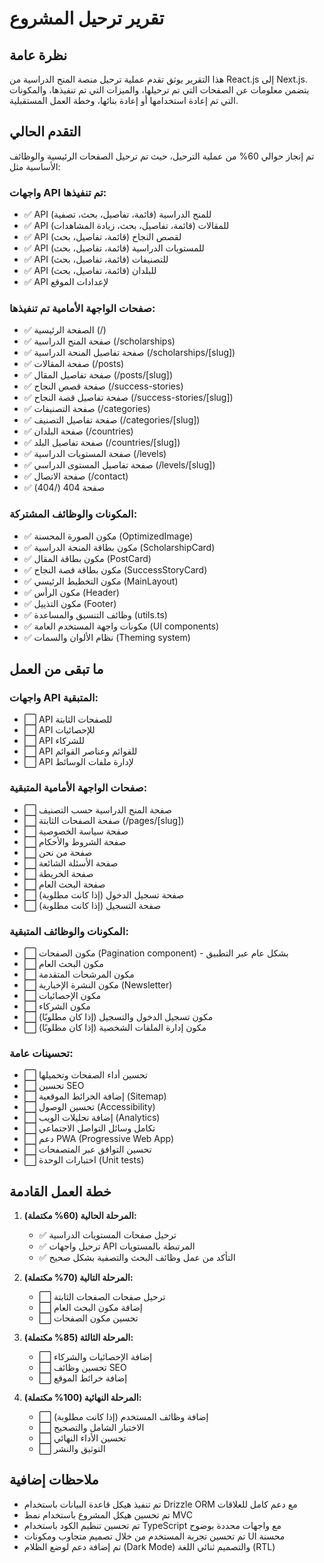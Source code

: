 # تقرير ترحيل المشروع

## نظرة عامة

هذا التقرير يوثق تقدم عملية ترحيل منصة المنح الدراسية من React.js إلى Next.js. يتضمن معلومات عن الصفحات التي تم ترحيلها، والميزات التي تم تنفيذها، والمكونات التي تم إعادة استخدامها أو إعادة بنائها، وخطة العمل المستقبلية.

## التقدم الحالي

تم إنجاز حوالي 60% من عملية الترحيل، حيث تم ترحيل الصفحات الرئيسية والوظائف الأساسية مثل:

### واجهات API تم تنفيذها:

- ✅ API للمنح الدراسية (قائمة، تفاصيل، بحث، تصفية)
- ✅ API للمقالات (قائمة، تفاصيل، بحث، زيادة المشاهدات)
- ✅ API لقصص النجاح (قائمة، تفاصيل، بحث)
- ✅ API للمستويات الدراسية (قائمة، تفاصيل، بحث)
- ✅ API للتصنيفات (قائمة، تفاصيل، بحث)
- ✅ API للبلدان (قائمة، تفاصيل، بحث)
- ✅ API لإعدادات الموقع

### صفحات الواجهة الأمامية تم تنفيذها:

- ✅ الصفحة الرئيسية (/)
- ✅ صفحة المنح الدراسية (/scholarships)
- ✅ صفحة تفاصيل المنحة الدراسية (/scholarships/[slug])
- ✅ صفحة المقالات (/posts)
- ✅ صفحة تفاصيل المقال (/posts/[slug])
- ✅ صفحة قصص النجاح (/success-stories)
- ✅ صفحة تفاصيل قصة النجاح (/success-stories/[slug])
- ✅ صفحة التصنيفات (/categories)
- ✅ صفحة تفاصيل التصنيف (/categories/[slug])
- ✅ صفحة البلدان (/countries)
- ✅ صفحة تفاصيل البلد (/countries/[slug])
- ✅ صفحة المستويات الدراسية (/levels)
- ✅ صفحة تفاصيل المستوى الدراسي (/levels/[slug])
- ✅ صفحة الاتصال (/contact)
- ✅ صفحة 404 (/404)

### المكونات والوظائف المشتركة:

- ✅ مكون الصورة المحسنة (OptimizedImage)
- ✅ مكون بطاقة المنحة الدراسية (ScholarshipCard)
- ✅ مكون بطاقة المقال (PostCard)
- ✅ مكون بطاقة قصة النجاح (SuccessStoryCard)
- ✅ مكون التخطيط الرئيسي (MainLayout)
- ✅ مكون الرأس (Header)
- ✅ مكون التذييل (Footer)
- ✅ وظائف التنسيق والمساعدة (utils.ts)
- ✅ مكونات واجهة المستخدم العامة (UI components)
- ✅ نظام الألوان والسمات (Theming system)

## ما تبقى من العمل

### واجهات API المتبقية:

- ⬜️ API للصفحات الثابتة
- ⬜️ API للإحصائيات
- ⬜️ API للشركاء
- ⬜️ API للقوائم وعناصر القوائم
- ⬜️ API لإدارة ملفات الوسائط

### صفحات الواجهة الأمامية المتبقية:

- ⬜️ صفحة المنح الدراسية حسب التصنيف
- ⬜️ صفحة الصفحات الثابتة (/pages/[slug])
- ⬜️ صفحة سياسة الخصوصية
- ⬜️ صفحة الشروط والأحكام
- ⬜️ صفحة من نحن
- ⬜️ صفحة الأسئلة الشائعة
- ⬜️ صفحة الخريطة
- ⬜️ صفحة البحث العام
- ⬜️ صفحة تسجيل الدخول (إذا كانت مطلوبة)
- ⬜️ صفحة التسجيل (إذا كانت مطلوبة)

### المكونات والوظائف المتبقية:

- ⬜️ مكون الصفحات (Pagination component) - بشكل عام عبر التطبيق
- ⬜️ مكون البحث العام
- ⬜️ مكون المرشحات المتقدمة
- ⬜️ مكون النشرة الإخبارية (Newsletter)
- ⬜️ مكون الإحصائيات
- ⬜️ مكون الشركاء
- ⬜️ مكون تسجيل الدخول والتسجيل (إذا كان مطلوبًا)
- ⬜️ مكون إدارة الملفات الشخصية (إذا كان مطلوبًا)

### تحسينات عامة:

- ⬜️ تحسين أداء الصفحات وتحميلها
- ⬜️ تحسين SEO
- ⬜️ إضافة الخرائط الموقعية (Sitemap)
- ⬜️ تحسين الوصول (Accessibility)
- ⬜️ إضافة تحليلات الويب (Analytics)
- ⬜️ تكامل وسائل التواصل الاجتماعي
- ⬜️ دعم PWA (Progressive Web App)
- ⬜️ تحسين التوافق عبر المتصفحات
- ⬜️ اختبارات الوحدة (Unit tests)

## خطة العمل القادمة

1. **المرحلة الحالية (60% مكتملة):**
   - ✅ ترحيل صفحات المستويات الدراسية
   - ✅ ترحيل واجهات API المرتبطة بالمستويات
   - ✅ التأكد من عمل وظائف البحث والتصفية بشكل صحيح

2. **المرحلة التالية (70% مكتملة):**
   - ⬜️ ترحيل صفحات الصفحات الثابتة
   - ⬜️ إضافة مكون البحث العام
   - ⬜️ تحسين مكون الصفحات

3. **المرحلة الثالثة (85% مكتملة):**
   - ⬜️ إضافة الإحصائيات والشركاء
   - ⬜️ تحسين وظائف SEO
   - ⬜️ إضافة خرائط الموقع

4. **المرحلة النهائية (100% مكتملة):**
   - ⬜️ إضافة وظائف المستخدم (إذا كانت مطلوبة)
   - ⬜️ الاختبار الشامل والتصحيح
   - ⬜️ تحسين الأداء النهائي
   - ⬜️ التوثيق والنشر

## ملاحظات إضافية

- تم تنفيذ هيكل قاعدة البيانات باستخدام Drizzle ORM مع دعم كامل للعلاقات
- تم تحسين هيكل المشروع باستخدام نمط MVC
- تم تحسين تنظيم الكود باستخدام TypeScript مع واجهات محددة بوضوح
- تم تحسين تجربة المستخدم من خلال تصميم متجاوب ومكونات UI محسنة
- تم إضافة دعم لوضع الظلام (Dark Mode) والتصميم ثنائي اللغة (RTL)